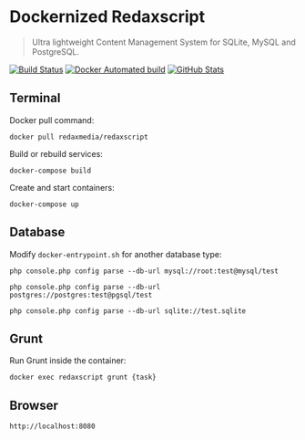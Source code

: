 Dockernized Redaxscript
=======================

> Ultra lightweight Content Management System for SQLite, MySQL and PostgreSQL.

[![Build Status](https://img.shields.io/travis/redaxmedia/redaxscript-docker.svg)](https://travis-ci.org/redaxmedia/redaxscript-docker)
[![Docker Automated build](https://img.shields.io/docker/automated/redaxmedia/redaxscript.svg)](https://hub.docker.com/r/redaxmedia/redaxscript)
[![GitHub Stats](https://img.shields.io/badge/github-stats-ff5500.svg)](http://githubstats.com/redaxmedia/redaxscript-docker)


Terminal
--------

Docker pull command:

```
docker pull redaxmedia/redaxscript
```

Build or rebuild services:

```
docker-compose build
```

Create and start containers:

```
docker-compose up
```


Database
--------

Modify `docker-entrypoint.sh` for another database type:

```
php console.php config parse --db-url mysql://root:test@mysql/test
```

```
php console.php config parse --db-url postgres://postgres:test@pgsql/test
```

```
php console.php config parse --db-url sqlite://test.sqlite
```


Grunt
-----

Run Grunt inside the container:

```
docker exec redaxscript grunt {task}
```


Browser
-------

```
http://localhost:8080
```
